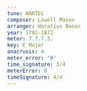 ```yaml
---
tune: HARTEL
composer: Lowell Mason
arranger: Horatius Bonar
year: 1792-1872
meter: 7.7.7.3.
key: E Major
anacrusis: 4
meter_error: '0'
time_signature: 3/4
meterError: 0
timeSignature: 4/4
---
```

